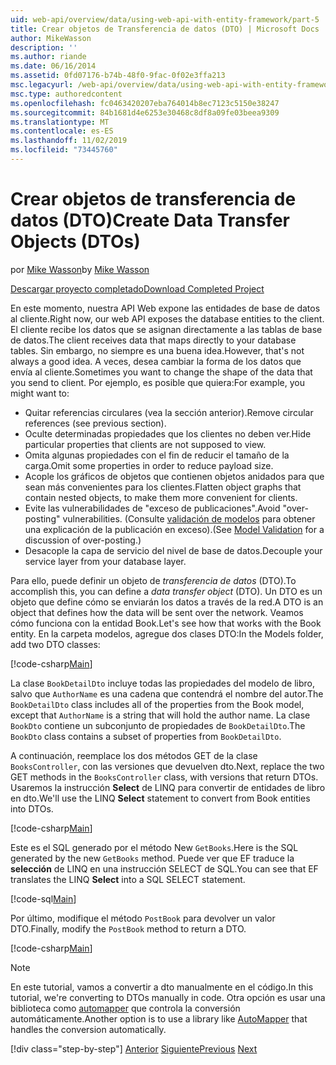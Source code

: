 ```yaml
---
uid: web-api/overview/data/using-web-api-with-entity-framework/part-5
title: Crear objetos de Transferencia de datos (DTO) | Microsoft Docs
author: MikeWasson
description: ''
ms.author: riande
ms.date: 06/16/2014
ms.assetid: 0fd07176-b74b-48f0-9fac-0f02e3ffa213
msc.legacyurl: /web-api/overview/data/using-web-api-with-entity-framework/part-5
msc.type: authoredcontent
ms.openlocfilehash: fc0463420207eba764014b8ec7123c5150e38247
ms.sourcegitcommit: 84b1681d4e6253e30468c8df8a09fe03beea9309
ms.translationtype: MT
ms.contentlocale: es-ES
ms.lasthandoff: 11/02/2019
ms.locfileid: "73445760"
---
```

# <a name="create-data-transfer-objects-dtos"></a><span data-ttu-id="40080-102">Crear objetos de transferencia de datos (DTO)</span><span class="sxs-lookup"><span data-stu-id="40080-102">Create Data Transfer Objects (DTOs)</span></span>

<span data-ttu-id="40080-103">por [Mike Wasson](https://github.com/MikeWasson)</span><span class="sxs-lookup"><span data-stu-id="40080-103">by [Mike Wasson](https://github.com/MikeWasson)</span></span>

[<span data-ttu-id="40080-104">Descargar proyecto completado</span><span class="sxs-lookup"><span data-stu-id="40080-104">Download Completed Project</span></span>](https://github.com/MikeWasson/BookService)

<span data-ttu-id="40080-105">En este momento, nuestra API Web expone las entidades de base de datos al cliente.</span><span class="sxs-lookup"><span data-stu-id="40080-105">Right now, our web API exposes the database entities to the client.</span></span> <span data-ttu-id="40080-106">El cliente recibe los datos que se asignan directamente a las tablas de base de datos.</span><span class="sxs-lookup"><span data-stu-id="40080-106">The client receives data that maps directly to your database tables.</span></span> <span data-ttu-id="40080-107">Sin embargo, no siempre es una buena idea.</span><span class="sxs-lookup"><span data-stu-id="40080-107">However, that's not always a good idea.</span></span> <span data-ttu-id="40080-108">A veces, desea cambiar la forma de los datos que envía al cliente.</span><span class="sxs-lookup"><span data-stu-id="40080-108">Sometimes you want to change the shape of the data that you send to client.</span></span> <span data-ttu-id="40080-109">Por ejemplo, es posible que quiera:</span><span class="sxs-lookup"><span data-stu-id="40080-109">For example, you might want to:</span></span>

- <span data-ttu-id="40080-110">Quitar referencias circulares (vea la sección anterior).</span><span class="sxs-lookup"><span data-stu-id="40080-110">Remove circular references (see previous section).</span></span>
- <span data-ttu-id="40080-111">Oculte determinadas propiedades que los clientes no deben ver.</span><span class="sxs-lookup"><span data-stu-id="40080-111">Hide particular properties that clients are not supposed to view.</span></span>
- <span data-ttu-id="40080-112">Omita algunas propiedades con el fin de reducir el tamaño de la carga.</span><span class="sxs-lookup"><span data-stu-id="40080-112">Omit some properties in order to reduce payload size.</span></span>
- <span data-ttu-id="40080-113">Acople los gráficos de objetos que contienen objetos anidados para que sean más convenientes para los clientes.</span><span class="sxs-lookup"><span data-stu-id="40080-113">Flatten object graphs that contain nested objects, to make them more convenient for clients.</span></span>
- <span data-ttu-id="40080-114">Evite las vulnerabilidades de "exceso de publicaciones".</span><span class="sxs-lookup"><span data-stu-id="40080-114">Avoid "over-posting" vulnerabilities.</span></span> <span data-ttu-id="40080-115">(Consulte [validación de modelos](../../formats-and-model-binding/model-validation-in-aspnet-web-api.md) para obtener una explicación de la publicación en exceso).</span><span class="sxs-lookup"><span data-stu-id="40080-115">(See [Model Validation](../../formats-and-model-binding/model-validation-in-aspnet-web-api.md) for a discussion of over-posting.)</span></span>
- <span data-ttu-id="40080-116">Desacople la capa de servicio del nivel de base de datos.</span><span class="sxs-lookup"><span data-stu-id="40080-116">Decouple your service layer from your database layer.</span></span>

<span data-ttu-id="40080-117">Para ello, puede definir un objeto de *transferencia de datos* (DTO).</span><span class="sxs-lookup"><span data-stu-id="40080-117">To accomplish this, you can define a *data transfer object* (DTO).</span></span> <span data-ttu-id="40080-118">Un DTO es un objeto que define cómo se enviarán los datos a través de la red.</span><span class="sxs-lookup"><span data-stu-id="40080-118">A DTO is an object that defines how the data will be sent over the network.</span></span> <span data-ttu-id="40080-119">Veamos cómo funciona con la entidad Book.</span><span class="sxs-lookup"><span data-stu-id="40080-119">Let's see how that works with the Book entity.</span></span> <span data-ttu-id="40080-120">En la carpeta modelos, agregue dos clases DTO:</span><span class="sxs-lookup"><span data-stu-id="40080-120">In the Models folder, add two DTO classes:</span></span>

[!code-csharp[Main](part-5/samples/sample1.cs)]

<span data-ttu-id="40080-121">La clase `BookDetailDto` incluye todas las propiedades del modelo de libro, salvo que `AuthorName` es una cadena que contendrá el nombre del autor.</span><span class="sxs-lookup"><span data-stu-id="40080-121">The `BookDetailDto` class includes all of the properties from the Book model, except that `AuthorName` is a string that will hold the author name.</span></span> <span data-ttu-id="40080-122">La clase `BookDto` contiene un subconjunto de propiedades de `BookDetailDto`.</span><span class="sxs-lookup"><span data-stu-id="40080-122">The `BookDto` class contains a subset of properties from `BookDetailDto`.</span></span>

<span data-ttu-id="40080-123">A continuación, reemplace los dos métodos GET de la clase `BooksController`, con las versiones que devuelven dto.</span><span class="sxs-lookup"><span data-stu-id="40080-123">Next, replace the two GET methods in the `BooksController` class, with versions that return DTOs.</span></span> <span data-ttu-id="40080-124">Usaremos la instrucción **Select** de LINQ para convertir de entidades de libro en dto.</span><span class="sxs-lookup"><span data-stu-id="40080-124">We'll use the LINQ **Select** statement to convert from Book entities into DTOs.</span></span>

[!code-csharp[Main](part-5/samples/sample2.cs)]

<span data-ttu-id="40080-125">Este es el SQL generado por el método New `GetBooks`.</span><span class="sxs-lookup"><span data-stu-id="40080-125">Here is the SQL generated by the new `GetBooks` method.</span></span> <span data-ttu-id="40080-126">Puede ver que EF traduce la **selección** de LINQ en una instrucción SELECT de SQL.</span><span class="sxs-lookup"><span data-stu-id="40080-126">You can see that EF translates the LINQ **Select** into a SQL SELECT statement.</span></span>

[!code-sql[Main](part-5/samples/sample3.sql)]

<span data-ttu-id="40080-127">Por último, modifique el método `PostBook` para devolver un valor DTO.</span><span class="sxs-lookup"><span data-stu-id="40080-127">Finally, modify the `PostBook` method to return a DTO.</span></span>

[!code-csharp[Main](part-5/samples/sample4.cs)]

> [!NOTE]
> <span data-ttu-id="40080-128">En este tutorial, vamos a convertir a dto manualmente en el código.</span><span class="sxs-lookup"><span data-stu-id="40080-128">In this tutorial, we're converting to DTOs manually in code.</span></span> <span data-ttu-id="40080-129">Otra opción es usar una biblioteca como [automapper](http://automapper.org/) que controla la conversión automáticamente.</span><span class="sxs-lookup"><span data-stu-id="40080-129">Another option is to use a library like [AutoMapper](http://automapper.org/) that handles the conversion automatically.</span></span>
> 
> [!div class="step-by-step"]
> <span data-ttu-id="40080-130">[Anterior](part-4.md)
> [Siguiente](part-6.md)</span><span class="sxs-lookup"><span data-stu-id="40080-130">[Previous](part-4.md)
[Next](part-6.md)</span></span>
